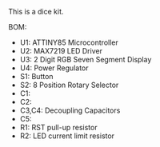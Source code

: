 This is a dice kit.

BOM:

- U1: ATTINY85 Microcontroller
- U2: MAX7219 LED Driver
- U3: 2 Digit RGB Seven Segment Display
- U4: Power Regulator
- S1: Button
- S2: 8 Position Rotary Selector
- C1: 
- C2: 
- C3,C4: Decoupling Capacitors
- C5: 
- R1: RST pull-up resistor
- R2: LED current limit resistor
